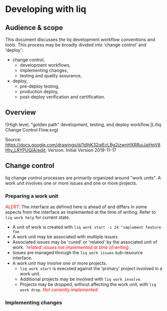 # Developing with liq

## Audience & scope

This document discusses the liq development workflow conventions and tools. This process may be broadly divided into 'change control' and 'deploy':

* change control,
  * development workflows,
  * implementing changes,
  * testing and quality assurance,
* deploy,
  * pre-deploy testing,
  * production deploy,
  * post-deploy verification and certification.

## Overview

![High level, "golden path" development, testing, and deploy workflow.](./liq Change Control Flow.svg)

Source: https://docs.google.com/drawings/d/1dlhK32qiEcLBg2jzwnHXRRujJajHpV8Hty_LRYPUQiA/edit; Version: Initial Version 2019-11-17

## Change control

liq change control processes are primarily organized around "work units". A work unit involves one or more issues and one or more projects.

### Preparing a work unit

<span style="color: red">*ALERT*</span>: The interface as defined here is ahead of and differs in some aspects from the interface as implemented at the time of writing. Refer to `liq work help` for current state.

* A unit of work is created with
  `liq work start -i 24 "implement feature foo`
* A work unit may be associated with multiple issues.
* Associated issues may be 'cured' or 'related' by the associated unit of work. <span style="color:red">*'related' issues not implemented at time of writing.*</span>.
* Issues are managed through the `liq work issues` sub-resource interface.
* A work unit may involve one or more projects.
  * `liq work start` is executed against the 'primary' project involved in a work unit.
  * Additional projects may be involved with `liq work involve`.
  * Projects may be dropped, without affecting the work unit, with `liq work drop`. <span style="color:red">*Not currently implemented.*</span>

### Implementing changes
